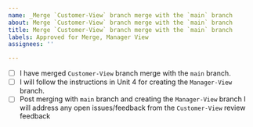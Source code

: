 ```yaml
---
name: _Merge `Customer-View` branch merge with the `main` branch
about: Merge `Customer-View` branch merge with the `main` branch
title: Merge `Customer-View` branch merge with the `main` branch
labels: Approved for Merge, Manager View
assignees: ''

---
```


- [ ] I have merged `Customer-View` branch merge with the `main` branch. 
- [ ] I will follow the instructions in Unit 4 for creating the `Manager-View` branch.
- [ ] Post merging with `main` branch and creating the `Manager-View` branch I will address any open issues/feedback from the `Customer-View` review feedback
